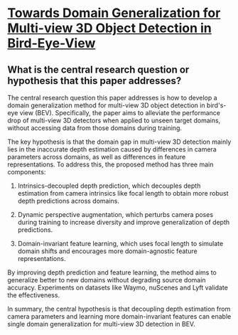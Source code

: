 # [Towards Domain Generalization for Multi-view 3D Object Detection in   Bird-Eye-View](https://arxiv.org/abs/2303.01686)

## What is the central research question or hypothesis that this paper addresses?

 The central research question this paper addresses is how to develop a domain generalization method for multi-view 3D object detection in bird's-eye view (BEV). Specifically, the paper aims to alleviate the performance drop of multi-view 3D detectors when applied to unseen target domains, without accessing data from those domains during training.

The key hypothesis is that the domain gap in multi-view 3D detection mainly lies in the inaccurate depth estimation caused by differences in camera parameters across domains, as well as differences in feature representations. To address this, the proposed method has three main components:

1) Intrinsics-decoupled depth prediction, which decouples depth estimation from camera intrinsics like focal length to obtain more robust depth predictions across domains. 

2) Dynamic perspective augmentation, which perturbs camera poses during training to increase diversity and improve generalization of depth predictions.

3) Domain-invariant feature learning, which uses focal length to simulate domain shifts and encourages more domain-agnostic feature representations.

By improving depth prediction and feature learning, the method aims to generalize better to new domains without degrading source domain accuracy. Experiments on datasets like Waymo, nuScenes and Lyft validate the effectiveness.

In summary, the central hypothesis is that decoupling depth estimation from camera parameters and learning more domain-invariant features can enable single domain generalization for multi-view 3D detection in BEV.
